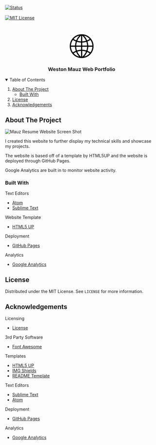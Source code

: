 <!-- PROJECT SHIELDS -->

<!-- ![Language][language-shield] -->
<!-- [![Contributors][contributors-shield]][contributors-url] -->
<!-- [![Forks][forks-shield]][forks-url] -->
<!-- [![Stargazers][stars-shield]][stars-url]
[![Issues][issues-shield]][issues-url] -->
[![Status][status-shield]][status-link]
<br />
<br />
[![MIT License][license-shield]][license-url]



<!-- PROJECT LOGO -->
<br />
<p align="center">
  <a href="https://wmauz677.github.io/Mauz-Portfolio-Web/index.html" target="_blank">
    <img src="icons/web.png" alt="Logo" width="80" height="80">
  </a>

  <h3 align="center">Weston Mauz Web Portfolio</h3>

  <p align="center">
    <!--     A comprehensive web portfolio -->
    <!-- <br />
    <a href="https://github.com"><strong>Explore the docs »</strong></a>
    <br /> -->
    <!-- <br />
    <a href="https://github.com">View Demo</a>
    ·
    <a href="https://github.com">Report Bug</a>
    ·
    <a href="https://github.com">Request Feature</a> -->
  </p>
</p>



<!-- TABLE OF CONTENTS -->
<details open="open">
  <summary>Table of Contents</summary>
  <ol>
    <li>
      <a href="#about-the-project">About The Project</a>
      <ul>
        <li><a href="#built-with">Built With</a></li>
      </ul>
    </li>
    <!-- <li>
      <a href="#getting-started">Getting Started</a>
      <ul>
        <li><a href="#prerequisites">Prerequisites</a></li>
        <li><a href="#installation">Installation</a></li>
      </ul>
    </li> -->
    <!-- <li><a href="#usage">Usage</a></li>
    <li><a href="#roadmap">Roadmap</a></li>
    <li><a href="#contributing">Contributing</a></li> -->
    <li><a href="#license">License</a></li>
    <!-- <li><a href="#contact">Contact</a></li> -->
    <li><a href="#acknowledgements">Acknowledgements</a></li>
  </ol>
</details>



<!-- ABOUT THE PROJECT -->
## About The Project

![Mauz Resume Website Screen Shot][product-screenshot]

I created this website to further display my technical skills and showcase my projects.

The website is based off of a template by HTML5UP and the website is deployed through GitHub Pages.

Google Analytics are built in to monitor website activity.

### Built With

Text Editors
* [Atom](https://atom.io)
* [Sublime Text](https://www.sublimetext.com)

Website Template
* [HTML5 UP](https://html5up.net)

Deployment
* [GitHub Pages](https://pages.github.com)

Analytics
* [Google Analytics](https://marketingplatform.google.com/about/analytics/)


<!-- GETTING STARTED -->
<!-- ## Getting Started

This is an example of how you may give instructions on setting up your project locally.
To get a local copy up and running follow these simple example steps.

### Prerequisites

This is an example of how to list things you need to use the software and how to install them.
* npm
  ```sh
  npm install npm@latest -g
  ``` -->

<!-- ### Installation

1. Get a free API Key at [https://example.com](https://example.com)
2. Clone the repo
   ```sh
   git clone https://github.com/your_username_/Project-Name.git
   ```
3. Install NPM packages
   ```sh
   npm install
   ```
4. Enter your API in `config.js`
   ```JS
   const API_KEY = 'ENTER YOUR API';
   ``` -->



<!-- USAGE EXAMPLES -->
<!-- ## Usage

Use this space to show useful examples of how a project can be used. Additional screenshots, code examples and demos work well in this space. You may also link to more resources.

_For more examples, please refer to the [Documentation](https://example.com)_ -->



<!-- ROADMAP -->
<!-- ## Roadmap

See the [open issues](https://github.com/username/project/issues) for a list of proposed features (and known issues). -->



<!-- CONTRIBUTING -->
<!-- ## Contributing

Contributions are what make the open source community such an amazing place to be learn, inspire, and create. Any contributions you make are **greatly appreciated**.

1. Fork the Project
2. Create your Feature Branch (`git checkout -b feature/AmazingFeature`)
3. Commit your Changes (`git commit -m 'Add some AmazingFeature'`)
4. Push to the Branch (`git push origin feature/AmazingFeature`)
5. Open a Pull Request -->



<!-- LICENSE -->
## License

Distributed under the MIT License. See `LICENSE` for more information.



<!-- CONTACT -->
<!-- ## Contact

Weston Mauz - [@your_twitter](https://twitter.com/your_username) - email@email.com -->


<!-- ACKNOWLEDGEMENTS -->
## Acknowledgements
Licensing
* [License](https://opensource.org/licenses/MIT)

3rd Party Software
* [Font Awesome](https://fontawesome.com)

Templates
* [HTML5 UP](https://html5up.net)
* [IMG Shields](https://shields.io)
* [README Template](https://github.com/othneildrew/Best-README-Template)

Text Editors
* [Sublime Text](https://www.sublimetext.com)
* [Atom](https://atom.io)

Deployment
* [GitHub Pages](https://pages.github.com)

Analytics
* [Google Analytics](https://marketingplatform.google.com/about/analytics/)





<!-- MARKDOWN LINKS & IMAGES -->
<!-- https://www.markdownguide.org/basic-syntax/#reference-style-links -->
[language-shield]: https://img.shields.io/github/languages/top/wmauz677/personalWeb?style=for-the-badge
[status-shield]: https://img.shields.io/website?down_color=lightgrey&down_message=offline&style=for-the-badge&up_color=green&up_message=online&url=https%3A%2F%2Fwmauz677.github.io%2FMauz-Portfolio-Web%2Findex.html
[status-link]: https://wmauz677.github.io/personalWeb/
[license-shield]: https://img.shields.io/github/license/wmauz677/personalWeb?color=red&style=for-the-badge
[license-url]: https://github.com/wmauz677/personalWeb/blob/gh-pages/LICENSE
[product-screenshot]: images/main-screenshot.png
